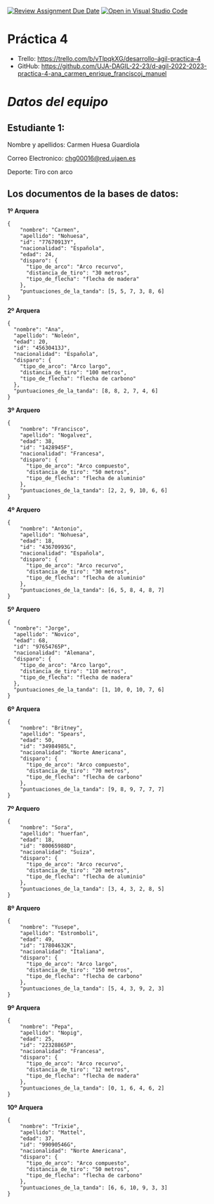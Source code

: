 [![Review Assignment Due Date](https://classroom.github.com/assets/deadline-readme-button-24ddc0f5d75046c5622901739e7c5dd533143b0c8e959d652212380cedb1ea36.svg)](https://classroom.github.com/a/hCaQWL7N)
[![Open in Visual Studio Code](https://classroom.github.com/assets/open-in-vscode-718a45dd9cf7e7f842a935f5ebbe5719a5e09af4491e668f4dbf3b35d5cca122.svg)](https://classroom.github.com/online_ide?assignment_repo_id=10906934&assignment_repo_type=AssignmentRepo)

# **Práctica 4**

* Trello: https://trello.com/b/vTlpqkXG/desarrollo-ágil-practica-4
* GitHub: https://github.com/UJA-DAGIL-22-23/d-agil-2022-2023-practica-4-ana_carmen_enrique_franciscoj_manuel

# *Datos del equipo*

## Estudiante 1:
Nombre y apellidos: Carmen Huesa Guardiola

Correo Electronico: chg00016@red.ujaen.es

Deporte: Tiro con arco

## Los documentos de la bases de datos:

**1º Arquera**
```
{
    "nombre": "Carmen",
    "apellido": "Nohuesa",
    "id": "77670913Y",
    "nacionalidad": "Española",
    "edad": 24,
    "disparo": {
      "tipo_de_arco": "Arco recurvo",
      "distancia_de_tiro": "30 metros",
      "tipo_de_flecha": "flecha de madera"
    },
    "puntuaciones_de_la_tanda": [5, 5, 7, 3, 8, 6]
}
  ```

  **2º Arquera**
  ```
  {
    "nombre": "Ana",
    "apellido": "Noleón",
    "edad": 20,
    "id": "45630413J",
    "nacionalidad": "Española",
    "disparo": {
      "tipo_de_arco": "Arco largo",
      "distancia_de_tiro": "100 metros",
      "tipo_de_flecha": "flecha de carbono"
    },
    "puntuaciones_de_la_tanda": [8, 8, 2, 7, 4, 6]
}
  ```

  **3º Arquero**
```
{
    "nombre": "Francisco",
    "apellido": "Nogalvez",
    "edad": 38,
    "id": "1428945F",
    "nacionalidad": "Francesa",
    "disparo": {
      "tipo_de_arco": "Arco compuesto",
      "distancia_de_tiro": "50 metros",
      "tipo_de_flecha": "flecha de aluminio"
    },
    "puntuaciones_de_la_tanda": [2, 2, 9, 10, 6, 6]
}
  ```

  **4º Arquero**
```
{
    "nombre": "Antonio",
    "apellido": "Nohuesa",
    "edad": 18,
    "id": "43670993G",
    "nacionalidad": "Española",
    "disparo": {
      "tipo_de_arco": "Arco recurvo",
      "distancia_de_tiro": "30 metros",
      "tipo_de_flecha": "flecha de aluminio"
    },
    "puntuaciones_de_la_tanda": [6, 5, 8, 4, 8, 7]
}
  ```

  **5º Arquero**
  ```
{
    "nombre": "Jorge",
    "apellido": "Novico",
    "edad": 68,
    "id": "97654765P",
    "nacionalidad": "Alemana",
    "disparo": {
      "tipo_de_arco": "Arco largo",
      "distancia_de_tiro": "110 metros",
      "tipo_de_flecha": "flecha de madera"
    },
    "puntuaciones_de_la_tanda": [1, 10, 0, 10, 7, 6]
}
  ```

  **6º Arquera**
```
{
    "nombre": "Britney",
    "apellido": "Spears",
    "edad": 50,
    "id": "34984985L",
    "nacionalidad": "Norte Americana",
    "disparo": {
      "tipo_de_arco": "Arco compuesto",
      "distancia_de_tiro": "70 metros",
      "tipo_de_flecha": "flecha de carbono"
    },
    "puntuaciones_de_la_tanda": [9, 8, 9, 7, 7, 7]
}
```

  **7º Arquero**
```
{
    "nombre": "Sora",
    "apellido": "huerfan",
    "edad": 18,
    "id": "80065988D",
    "nacionalidad": "Suiza",
    "disparo": {
      "tipo_de_arco": "Arco recurvo",
      "distancia_de_tiro": "20 metros",
      "tipo_de_flecha": "flecha de aluminio"
    },
    "puntuaciones_de_la_tanda": [3, 4, 3, 2, 8, 5]
}
```

  **8º Arquero**
```
{
    "nombre": "Yusepe",
    "apellido": "Estromboli",
    "edad": 49,
    "id": "17804632K",
    "nacionalidad": "Italiana",
    "disparo": {
      "tipo_de_arco": "Arco largo",
      "distancia_de_tiro": "150 metros",
      "tipo_de_flecha": "flecha de carbono"
    },
    "puntuaciones_de_la_tanda": [5, 4, 3, 9, 2, 3]
}
```

  **9º Arquera**
```
{
    "nombre": "Pepa",
    "apellido": "Nopig",
    "edad": 25,
    "id": "22328865P",
    "nacionalidad": "Francesa",
    "disparo": {
      "tipo_de_arco": "Arco recurvo",
      "distancia_de_tiro": "12 metros",
      "tipo_de_flecha": "flecha de madera"
    },
    "puntuaciones_de_la_tanda": [0, 1, 6, 4, 6, 2]
}
```

  **10º Arquera**
```
{
    "nombre": "Trixie",
    "apellido": "Mattel",
    "edad": 37,
    "id": "99090546G",
    "nacionalidad": "Norte Americana",
    "disparo": {
      "tipo_de_arco": "Arco compuesto",
      "distancia_de_tiro": "50 metros",
      "tipo_de_flecha": "flecha de carbono"
    },
    "puntuaciones_de_la_tanda": [6, 6, 10, 9, 3, 3]
}
```

